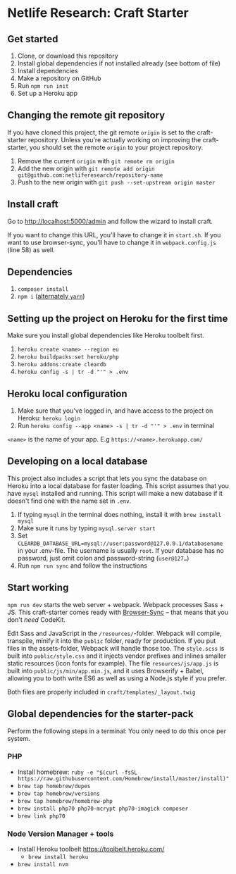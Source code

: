 # Netlife Research: Craft Starter

## Get started

1. Clone, or download this repository
2. Install global dependencies if not installed already (see bottom of file)
3. Install dependencies
4. Make a repository on GitHub
5. Run `npm run init` 
6. Set up a Heroku app

## Changing the remote git repository

If you have cloned this project, the git remote `origin` is set to the craft-starter repository. Unless you're actually working on improving the craft-starter, you should set the remote `origin` to your project repository. 

1. Remove the current `origin` with `git remote rm origin`
2. Add the new origin with `git remote add origin git@github.com:netliferesearch/repository-name`
3. Push to the new origin with `git push --set-upstream origin master` 

## Install craft
Go to [http://localhost:5000/admin](http://localhost:5000/admin) and follow the wizard to install craft.

If you want to change this URL, you'll have to change it in `start.sh`. If you want to use browser-sync, you'll have to change it in `webpack.config.js` (line 58) as well.

## Dependencies

1. `composer install`
2. `npm i` ([alternately `yarn`](https://yarnpkg.com/))

## Setting up the project on Heroku for the first time

Make sure you install global dependencies like Heroku toolbelt first.

1. `heroku create <name> --region eu`
2. `heroku buildpacks:set heroku/php`
3. `heroku addons:create cleardb` 
4. `heroku config -s | tr -d "'" > .env`

## Heroku local configuration

1. Make sure that you've logged in, and have access to the project on Heroku: `heroku login`
2. Run `heroku config --app <name> -s | tr -d "'" > .env` in terminal

`<name>` is the name of your app. E.g `https://<name>.herokuapp.com/`

## Developing on a local database

This project also includes a script that lets you sync the database on Heroku into a local database for faster loading. This script assumes that you have `mysql` installed and running. This script will make a new database if it doesn't find one with the name set in `.env`. 

1. If typing `mysql` in the terminal does nothing, install it with `brew install mysql`
2. Make sure it runs by typing `mysql.server start`
3. Set `CLEARDB_DATABASE_URL=mysql://user:password@127.0.0.1/databasename` in your .env-file. The username is usually `root`. If your database has no password, just omit colon and password-string (`user@127…`)
4. Run `npm run sync` and follow the instructions

## Start working

`npm run dev` starts the web server + webpack. Webpack processes Sass + JS. This craft-starter comes ready with [Browser-Sync](http://www.browsersync.io/) – that means that you don't *need* CodeKit.

Edit Sass and JavaScript in the `/resources/`-folder. Webpack will compile, transpile, minify it into the `public` folder, ready for production. If you put files in the assets-folder, Webpack will handle those too. The `style.scss` is built into `public/style.css` and it injects vendor prefixes and inlines smaller static resources (icon fonts for example). The file `resources/js/app.js` is built into `public/js/min/app.min.js`, and it uses Browserify + Babel, allowing you to both write ES6 as well as using a Node.js style if you prefer.

Both files are properly included in `craft/templates/_layout.twig`

## 

## Global dependencies for the starter-pack

Perform the following steps in a terminal:
You only need to do this once per system.

### PHP
* Install homebrew: `ruby -e "$(curl -fsSL https://raw.githubusercontent.com/Homebrew/install/master/install)"`
* `brew tap homebrew/dupes`
* `brew tap homebrew/versions`
* `brew tap homebrew/homebrew-php`
* `brew install php70 php70-mcrypt php70-imagick composer`
* `brew link php70`

### Node Version Manager + tools

* Install Heroku toolbelt <https://toolbelt.heroku.com/>
  * `brew install heroku`
* `brew install nvm`
